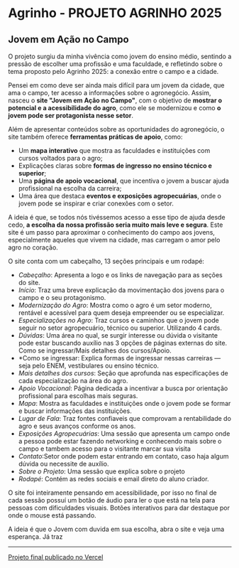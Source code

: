 # Agrinho - PROJETO AGRINHO 2025  
## Jovem em Ação no Campo

O projeto surgiu da minha vivência como jovem do ensino médio, sentindo a pressão de escolher uma profissão e uma faculdade, e refletindo sobre o tema proposto pelo Agrinho 2025: a conexão entre o campo e a cidade.

Pensei em como deve ser ainda mais difícil para um jovem da cidade, que ama o campo, ter acesso a informações sobre o agronegócio. Assim, nasceu o **site "Jovem em Ação no Campo"**, com o objetivo de **mostrar o potencial e a acessibilidade do agro**, como ele se modernizou e como **o jovem pode ser protagonista nesse setor**.

Além de apresentar conteúdos sobre as oportunidades do agronegócio, o site também oferece **ferramentas práticas de apoio**, como:

- Um **mapa interativo** que mostra as faculdades e instituições com cursos voltados para o agro;
- Explicações claras sobre **formas de ingresso no ensino técnico e superior**;
- Uma **página de apoio vocacional**, que incentiva o jovem a buscar ajuda profissional na escolha da carreira;
- Uma área que destaca **eventos e exposições agropecuárias**, onde o jovem pode se inspirar e criar conexões com o setor.

A ideia é que, se todos nós tivéssemos acesso a esse tipo de ajuda desde cedo, **a escolha da nossa profissão seria muito mais leve e segura**. Este site é um passo para aproximar o conhecimento do campo aos jovens, especialmente aqueles que vivem na cidade, mas carregam o amor pelo agro no coração.

O site conta com um cabeçalho, 13 seções principais e um rodapé:

- *Cabeçalho*: Apresenta a logo e os links de navegação para as seções do site.
- *Início*: Traz uma breve explicação da movimentação dos jovens para o campo e o seu protagonismo.
- *Modernização do Agro*: Mostra como o agro é um setor moderno, rentável e acessível para quem deseja empreender ou se      especializar.
- *Especializações no Agro*: Traz cursos e caminhos que o jovem pode seguir no setor agropecuário, técnico ou superior. Utilizando 4 cards.
- *Dúvidas*: Uma área no qual, se surgir interesse ou dúvida o visitante pode estar buscando auxílio nas 3 opções de páginas   externas do site. Como se ingressar/Mais detalhes dos cursos/Apoio.
- *Como se ingressar: Explica formas de ingressar nessas carreiras — seja pelo ENEM, vestibulares ou ensino técnico.
- *Mais detalhes dos cursos*: Seção que aprofunda nas especificações de cada especialização na área do agro.
- *Apoio Vocacional*: Página dedicada a incentivar a busca por orientação profissional para escolhas mais seguras.
- *Mapa*: Mostra as faculdades e instituições onde o jovem pode se formar e buscar informações das instituições.
- *Lugar de Fala*: Traz fontes confiaveis que comprovam a rentabilidade do agro e seus avanços conforme os anos.
- *Exposições Agropecuárias*: Uma sessão que apresenta um campo onde a pessoa pode estar fazendo networking e conhecendo mais sobre o campo e tambem acesso para o visitante marcar sua visita
- *Contato*:Setor onde podem estar entrando em contato, caso haja algum dúvida ou necessite de auxílio.
- *Sobre o Projeto*: Uma sessão que explica sobre o projeto
- *Rodapé*: Contém as redes sociais e email direto do aluno criador.

O site foi inteiramente pensando em acessibilidade, por isso no final de cada sessão possuí um botão de áudio para ler o que está na tela para pessoas com dificuldades visuais. Botões interativos para dar destaque por onde o mouse está passando.

 A ideia é que o Jovem com duvida em sua escolha, abra o site e veja uma esperança. Já traz 




---

[Projeto final publicado no Vercel](https://festejando-a-conexao-campo-cidade.vercel.app/)
